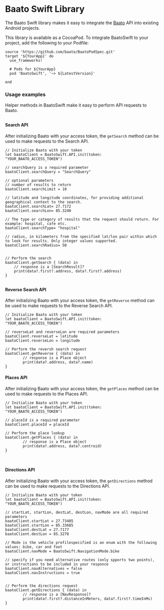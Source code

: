 # Baato Swift Library

<div style="max-width:600px;">

The Baato Swift library makes it easy to integrate the [Baato](https://baato.io) API into existing Android projects.

This library is available as a CocoaPod. To integrate BaatoSwift to your project, add the following to your Podfile:

</div>

<pre><code class="language-swift">source 'https://github.com/baato/BaatoPodSpec.git'
target '${YourApp}' do
  use_frameworks!

  # Pods for ${YourApp}
  pod 'BaatoSwift', '~> ${LatestVersion}'
  
end
</code></pre>


### Usage examples

Helper methods in BaatoSwift make it easy to perform API requests to Baato.

<div style="max-width:600px; margin-top:30px; ">

#### Search API

After initializing Baato with your access token, the `getSearch` method can be used to make requests to the Search API.

</div>

<pre><code class="language-swift">// Initialize Baato with your token
let baatoClient = BaatoSwift.API.init(token: "YOUR_BAATO_ACCESS_TOKEN")

// searchQuery is a required parameter
baatoClient.searchQuery = "SearchQuery"

// optional parameters
// number of results to return 
baatoClient.searchLimit = 10

// latitude and longitude coordinates, for providing additional geographical context to the search. 
baatoClient.searchLat= 27.7172 
baatoClient.searchLon= 85.3240 

// The type or category of results that the request should return. For example: hospital, cafe etc.
baatoClient.searchType= "hospital"

// radius, in kilometers from the specified lat/lon pair within which to look for results. Only integer values supported.
baatoClient.searchRadius= 50 


// Perform the search
baatoClient.getSearch { (data) in
    // response is a [SearchResult]? 
    print(data?.first?.address, data?.first?.address)
}
</code></pre>


<div style="max-width:600px; margin-top:30px; ">

#### Reverse Search API

After initializing Baato with your access token, the `getReverse` method can be used to make requests to the Reverse Search API.

</div>

<pre><code class="language-swift">// Initialize Baato with your token
let baatoClient = BaatoSwift.API.init(token: "YOUR_BAATO_ACCESS_TOKEN")

// reverseLat and reverseLon are required parameters
baatoClient.reverseLat = latitude
baatoClient.reverseLon = longitude

// Perform the reversh search request
baatoClient.getReverse { (data) in
        // response is a Place object
        print(data?.address, data?.name)
}
</code></pre>


#### Places API

After initializing Baato with your access token, the `getPlaces` method can be used to make requests to the Places API.

</div>

<pre><code class="language-swift">// Initialize Baato with your token
let baatoClient = BaatoSwift.API.init(token: "YOUR_BAATO_ACCESS_TOKEN")

// placeId is a required parameter
baatoClient.placeId = placeId

// Perform the place lookup
baatoClient.getPlaces { (data) in
        // response is a Place object
        print(data?.address, data?.centroid)
}
      

</code></pre>

#### Directions API

After initializing Baato with your access token, the `getDirections` method can be used to make requests to the Directions API.

</div>

<pre><code class="language-swift">// Initialize Baato with your token
let baatoClient = BaatoSwift.API.init(token: "YOUR_BAATO_ACCESS_TOKEN")

// startLat, startLon, destLat, destLon, navMode are all required parameters
baatoClient.startLat = 27.73405
baatoClient.startLon = 85.33685
baatoClient.destLat = 27.7177
baatoClient.destLon = 85.3278

// Mode is the vehicle profilespecified is an enum with the following values: bike, car and foot
baatoClient.navMode = BaatoSwift.NavigationMode.bike

// specify if you need alternative routes (only spports two points), or instructions to be included in your responce 
baatoClient.navAlternatives = false
baatoClient.navInstructions = true


// Perform the directions request
baatoClient.getDirections { (data) in
        // response is a [NavResponse]?
        print(data?.first?.distanceInMeters, data?.first?.timeInMs)
}
</code></pre>
